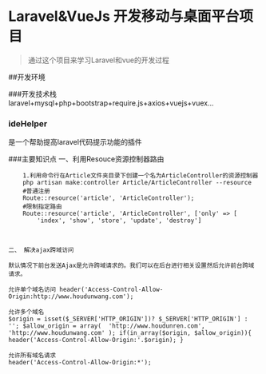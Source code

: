 # Laravel&VueJs 开发移动与桌面平台项目

> 通过这个项目来学习Laravel和vue的开发过程


##开发环境

###开发技术栈
laravel+mysql+php+bootstrap+require.js+axios+vuejs+vuex...

### ideHelper
是一个帮助提高laravel代码提示功能的插件

###主要知识点
    一、利用Resouce资源控制器路由
```
    1.利用命令行在Article文件夹目录下创建一个名为ArticleController的资源控制器
    php artisan make:controller Article/ArticleController --resource
    #普通注册
    Route::resource('article', 'ArticleController');
    #限制指定路由
    Route::resource('article', 'ArticleController', ['only' => [
        'index', 'show', 'store', 'update', 'destroy']
    
  
```
    二、 解决ajax跨域访问
```
默认情况下前台发送Ajax是允许跨域请求的。我们可以在后台进行相关设置然后允许前台跨域请求。

允许单个域名访问 header('Access-Control-Allow-Origin:http://www.houdunwang.com');

允许多个域名
$origin = isset($_SERVER['HTTP_ORIGIN'])? $_SERVER['HTTP_ORIGIN'] : ''; $allow_origin = array( 	'http://www.houdunren.com', 	'http://www.houdunwang.com' ); if(in_array($origin, $allow_origin)){ 	header('Access-Control-Allow-Origin:'.$origin); }

允许所有域名请求
header('Access-Control-Allow-Origin:*');
```
